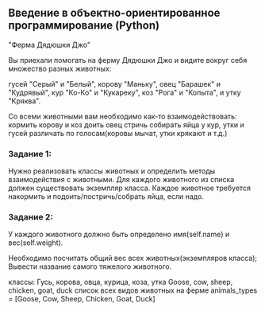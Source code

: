 ## Введение в объектно-ориентированное программирование (Python)

"Ферма Дядюшки Джо"

Вы приехали помогать на ферму Дядюшки Джо и видите вокруг себя множество разных животных:

гусей "Серый" и "Белый",
корову "Маньку",
овец "Барашек" и "Кудрявый",
кур "Ко-Ко" и "Кукареку",
коз "Рога" и "Копыта",
и утку "Кряква".

Со всеми животными вам необходимо как-то взаимодействовать:
кормить
корову и коз доить
овец стричь
собирать яйца у кур, утки и гусей
различать по голосам(коровы мычат, утки крякают и т.д.)​

### Задание 1:
Нужно реализовать классы животных и определить методы взаимодействия с животными.
Для каждого животного из списка должен существовать экземпляр класса.
Каждое животное требуется накормить и подоить/постричь/собрать яйца, если надо.

### Задание 2:
У каждого животного должно быть определено имя(self.name) и вес(self.weight).

Необходимо посчитать общий вес всех животных(экземпляров класса);
Вывести название самого тяжелого животного.

классы: Гусь, корова, овца, курица, коза, утка
Goose, cow, sheep, chicken, goat, duck
список всех видов животных на ферме
animals_types = [Goose, Cow, Sheep, Chicken, Goat, Duck]
